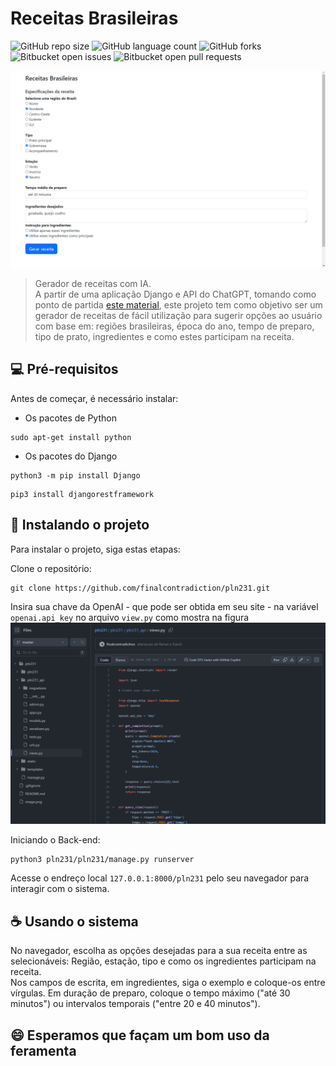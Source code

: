 # Receitas Brasileiras

![GitHub repo size](https://img.shields.io/github/repo-size/finalcontradiction/pln231?style=for-the-badge)
![GitHub language count](https://img.shields.io/github/languages/count/finalcontradiction/pln231?style=for-the-badge)
![GitHub forks](https://img.shields.io/github/forks/finalcontradiction/pln231?style=for-the-badge)
![Bitbucket open issues](https://img.shields.io/bitbucket/issues/finalcontradiction/pln231?style=for-the-badge)
![Bitbucket open pull requests](https://img.shields.io/bitbucket/pr-raw/finalcontradiction/pln231?style=for-the-badge)

<img src="/sistema.png" alt="Exemplo imagem">

> Gerador de receitas com IA. <br>
> A partir de uma aplicação Django e API do ChatGPT, tomando como ponto de partida [este material](https://www.geeksforgeeks.org/how-to-implement-chatgpt-in-django/), este projeto tem como objetivo ser um gerador de receitas de fácil utilização para sugerir opções ao usuário com base em: regiões brasileiras, época do ano, tempo de preparo, tipo de prato, ingredientes e como estes participam na receita.

## 💻 Pré-requisitos

Antes de começar, é necessário instalar:
* Os pacotes de Python
```
sudo apt-get install python
```
* Os pacotes do Django
```
python3 -m pip install Django
```
```
pip3 install djangorestframework
```

## 🚀 Instalando o projeto

Para instalar o projeto, siga estas etapas:

Clone o repositório:
```
git clone https://github.com/finalcontradiction/pln231.git
```

Insira sua chave da OpenAI - que pode ser obtida em seu site - na variável `openai.api_key` no arquivo `view.py` como mostra na figura 
<img src="/chave.png" alt="Exemplo imagem">

Iniciando o Back-end:
```
python3 pln231/pln231/manage.py runserver
```

Acesse o endreço local `127.0.0.1:8000/pln231` pelo seu navegador para interagir com o sistema.

## ☕ Usando o sistema

No navegador, escolha as opções desejadas para a sua receita entre as selecionáveis: Região, estação, tipo e como os ingredientes participam na receita. <br>
Nos campos de escrita, em ingredientes, siga o exemplo e coloque-os entre vírgulas. Em duração de preparo, coloque o tempo máximo ("até 30 minutos") ou intervalos temporais ("entre 20 e 40 minutos").

## 😄 Esperamos que façam um bom uso da feramenta
